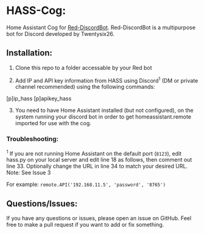 # HASS-Cog:
Home Assistant Cog for [Red-DiscordBot](https://github.com/Cog-Creators/Red-DiscordBot). Red-DiscordBot is a multipurpose bot for Discord developed by Twentysix26.

## Installation:
1) Clone this repo to a folder accessable by your Red bot

2) Add IP and API key information from HASS using Discord<sup>1</sup> (DM or private channel recommended) using the following commands:

[p]ip_hass
[p]apikey_hass

3) You need to have Home Assistant installed (but not configured), on the system running your discord bot in order to get homeassistant.remote imported for use with the cog.

### Troubleshooting:
<sup>1</sup> If you are not running Home Assistant on the default port (`8123`), edit hass.py on your local server and edit line 18 as follows, then comment out line 33. Optionally change the URL in line 34 to match your desired URL. Note: See Issue 3

For example: `remote.API('192.168.11.5', 'password', '8765')` 

## Questions/Issues:
If you have any questions or issues, please open an issue on GitHub. Feel free to make a pull request if you want to add or fix something.
